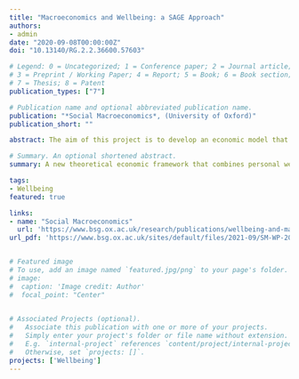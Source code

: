 ```yaml
---
title: "Macroeconomics and Wellbeing: a SAGE Approach"
authors:
- admin
date: "2020-09-08T00:00:00Z"
doi: "10.13140/RG.2.2.36600.57603"

# Legend: 0 = Uncategorized; 1 = Conference paper; 2 = Journal article;
# 3 = Preprint / Working Paper; 4 = Report; 5 = Book; 6 = Book section;
# 7 = Thesis; 8 = Patent
publication_types: ["7"]

# Publication name and optional abbreviated publication name.
publication: "*Social Macroeconomics*, (University of Oxford)"
publication_short: ""

abstract: The aim of this project is to develop an economic model that improves on existing ones in capturing wellbeing outcomes stemming from economic shocks. The premise is that personal welfare depends on more than just preference satisfaction and that the other determinants, which are affected by economic choices may not be captured by standard models. A theoretical approach for representing wellbeing more completely, the SAGE framework, is presented as the basis for this analysis and adapted to a Bewley-class model. Some parameters are derived from data while others are calibrated in an equilibrium state, and then a modest productivity shock is simulated to understand how groups in different wealth categories respond and what the wellbeing implications are. While the model needs further development, the results follow some general patterns observed in economic data and offer insights into behaviour of the different wealth groups, including a decoupling of personal welfare dimensions following a productivity shock. In general, the introduction of wellbeing into the model shows promise for future development that better encompasses the motivations of groups and their responses to changes in their economic environments.

# Summary. An optional shortened abstract.
summary: A new theoretical economic framework that combines personal wellbeing with modern macroeconomic models to better represent outcomes in individuals' quality of life following shocks.

tags:
- Wellbeing
featured: true

links:
- name: "Social Macroeconomics"
  url: 'https://www.bsg.ox.ac.uk/research/publications/wellbeing-and-macroeconomics-sage-approach'
url_pdf: 'https://www.bsg.ox.ac.uk/sites/default/files/2021-09/SM-WP-2021-005-Wellbeing-and-macroeconomics-compressed.pdf'


# Featured image
# To use, add an image named `featured.jpg/png` to your page's folder. 
# image:
#  caption: 'Image credit: Author'
#  focal_point: "Center"
  

# Associated Projects (optional).
#   Associate this publication with one or more of your projects.
#   Simply enter your project's folder or file name without extension.
#   E.g. `internal-project` references `content/project/internal-project/index.md`.
#   Otherwise, set `projects: []`.
projects: ['Wellbeing']
---
```


